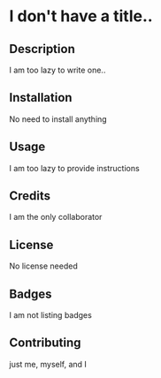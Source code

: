 # I don't have a title..
## Description
    
I am too lazy to write one..
    
## Installation
    
No need to install anything
    
## Usage
    
I am too lazy to provide instructions
    
## Credits
    
I am the only collaborator
    
## License
    
No license needed
    
## Badges
    
I am not listing badges
    
## Contributing
    
just me, myself, and I